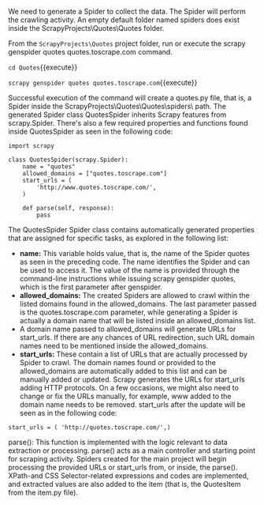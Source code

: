 We need to generate a Spider to collect the data. The Spider will perform the crawling activity. An empty default folder named spiders does exist inside the ScrapyProjects\Quotes\Quotes folder.

From the `ScrapyProjects\Quotes` project folder, run or execute the scrapy genspider quotes quotes.toscrape.com command.

 `cd Quotes`{{execute}}

 `scrapy genspider quotes quotes.toscrape.com`{{execute}}

Successful execution of the command will create a quotes.py file, that is, a Spider inside the ScrapyProjects\Quotes\Quotes\spiders\ path. The generated Spider class QuotesSpider inherits Scrapy features from scrapy.Spider. There's also a few required properties and functions found inside QuotesSpider as seen in the following code:

```
import scrapy

class QuotesSpider(scrapy.Spider):
    name = "quotes"
    allowed_domains = ["quotes.toscrape.com"]
    start_urls = (
        'http://www.quotes.toscrape.com/',
    )

    def parse(self, response):
        pass
```

The QuotesSpider Spider class contains automatically generated properties that are assigned for specific tasks, as explored in the following list:

- **name:** This variable holds value, that is, the name of the Spider quotes as seen in the preceding code. The name identifies the Spider and can be used to access it. The value of the name is provided through the command-line instructions while issuing scrapy genspider quotes, which is the first parameter after genspider.
- **allowed_domains:** The created Spiders are allowed to crawl within the listed domains found in the allowed_domains. The last parameter passed is the quotes.toscrape.com parameter, while generating a Spider is actually a domain name that will be listed inside an allowed_domains list.
- A domain name passed to allowed_domains will generate URLs for start_urls. If there are any chances of URL redirection, such URL domain names need to be mentioned inside the allowed_domains. 
- **start_urls:** These contain a list of URLs that are actually processed by Spider to crawl. The domain names found or provided to the allowed_domains are automatically added to this list and can be manually added or updated. Scrapy generates the URLs for start_urls adding HTTP protocols. On a few occasions, we might also need to change or fix the URLs manually, for example, www added to the domain name needs to be removed. start_urls after the update will be seen as in the following code:

```
start_urls = ( 'http://quotes.toscrape.com/',)
```

parse(): This function is implemented with the logic relevant to data extraction or processing. parse() acts as a main controller and starting point for scraping activity. Spiders created for the main project will begin processing the provided URLs or start_urls from, or inside, the parse(). XPath-and CSS Selector-related expressions and codes are implemented, and extracted values are also added to the item (that is, the QuotesItem from the item.py file). 
